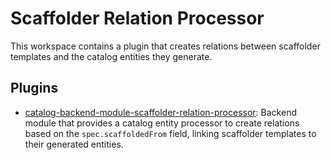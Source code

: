 # Scaffolder Relation Processor

This workspace contains a plugin that creates relations between scaffolder templates and the catalog entities they generate.

## Plugins

- [catalog-backend-module-scaffolder-relation-processor](./plugins/catalog-backend-module-scaffolder-relation-processor/README.md): Backend module that provides a catalog entity processor to create relations based on the `spec.scaffoldedFrom` field, linking scaffolder templates to their generated entities.
